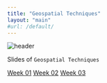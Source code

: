 ```yaml
---
title: "Geospatial Techniques"
layout: "main"
#url: /default/
---
```

![header](../../../Headers/Geo-Ans.jpg)

Slides of `Geospatial Techniques`

[Week 01](../../../GA-W-01/Slides.html)
[Week 02](../../../GA-W-02/Slides.html)
[Week 03](../../../GA-W-03/Slides.html)

